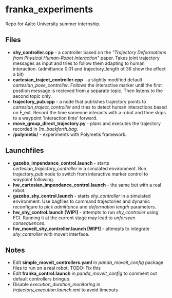 # franka_experiments
Repo for Aalto University summer internship. 

## Files
- **shy_controller.cpp** - a controller based on the *"Trajectory Deformations from Physical Human-Robot Interaction"* paper. Takes joint trajectory messages as input and tries to follow them adapting to human interaction. (admittance 0.01 and trajectory_length of 36 show the effect a bit)
- **cartesian_traject_controller.cpp** - a slightly modified default *cartesian_pose_controller*. Follows the interactive marker until the first position message is recieved from a separate topic. Then listens to the second topic only.
- **trajectory_pub.cpp** - a node that publishes trajectory points to *cartesian_traject_controller* and tries to detect human interactions based on F_ext. Record the time someone interacts with a robot and thne skips to a waypoint 'interaction time' forward.
- **move_group_direct_trajectory.py** - plans and executes the trajectory recorded in *1m_backforth.bag*. 
- **/polymetis/** - experiments with Polymetis framework. 

## Launchfiles
- **gazebo_impendance_control.launch** - starts *certesian_trajectory_controller* in a simulated environment. Run trajectory_pub node to switch from interactive marker control to waypoint following. 
- **hw_cartesian_impendance_control.launch** - the same but with a real robot. 
- **gazebo_shy_control.launch** - starts *shy_controller* in a simulated environment. Use bagfiles to command trajectories and dynamic reconfigure to pick *admittance* and *deformation length* parameters. 
- **hw_shy_control.launch [WIP!]** - attempts to run *shy_controller* using FCI. Running it at the current stage may lead to *unforseen consequences*. 
- **hw_moveit_shy_controller.launch [WIP!]** - attmepts to integrate *shy_controller* with moveit interface. 

## Notes
- Edit **simple_moveit_controllers.yaml** in *panda_moveit_config* package files to run on a real robot. TODO: Fix this
- Edit **franka_control.launch** in *panda_moveit_config* to comment out default controllers bringup.
- Disable *execution_duration_monitoring* in *trajectory_execution.launch.xml* to avoid timeouts
